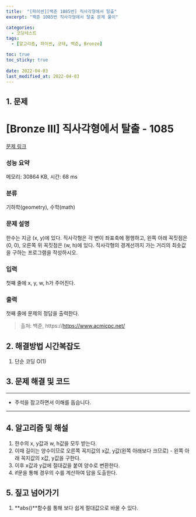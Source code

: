 ```yaml
---
title:  "[파이썬][백준 1085번] 직사각형에서 탈출"
excerpt: "백준 1085번 직사각형에서 탈출 문제 풀이"

categories:
  - 코딩테스트
tags:
  - [알고리즘, 파이썬, 코테, 백준, Bronze]

toc: true
toc_sticky: true
 
date: 2022-04-03
last_modified_at: 2022-04-03
---
```



## 1. 문제

# [Bronze III] 직사각형에서 탈출 - 1085 

[문제 링크](https://www.acmicpc.net/problem/1085) 

### 성능 요약

메모리: 30864 KB, 시간: 68 ms

### 분류

기하학(geometry), 수학(math)

### 문제 설명

<p>한수는 지금 (x, y)에 있다. 직사각형은 각 변이 좌표축에 평행하고, 왼쪽 아래 꼭짓점은 (0, 0), 오른쪽 위 꼭짓점은 (w, h)에 있다. 직사각형의 경계선까지 가는 거리의 최솟값을 구하는 프로그램을 작성하시오.</p>

### 입력 

 <p>첫째 줄에 x, y, w, h가 주어진다.</p>

### 출력 

 <p>첫째 줄에 문제의 정답을 출력한다.</p>



> 출처: 백준, https://https://www.acmicpc.net/

## 2. 해결방법 시간복잡도
1. 단순 코딩 O(1)


## 3. 문제 해결 및 코드
--- 

<script src="https://gist.github.com/cmblir/ec14e4a43cd44c94d6238e6617df2e9d.js"></script>

- 주석을 참고하면서 이해를 돕습니다.
---

## 4. 알고리즘 및 해설

1. 한수의 x, y값과 w, h값을 모두 받는다.
2. 이때 길이는 양수이므로 오른쪽 꼭지값의 x값, y값(왼쪽 아래보다 크므로) - 왼쪽 아래 꼭지값의 x값, y값을 구한다.
3. 이후 x값과 y값에 절대값을 붙여 양수로 변환한다.
4. if문을 통해 경우의 수를 계산하여 답을 도출한다.


## 5. 짚고 넘어가기

1. **abs()**함수를 통해 보다 쉽게 절대값으로 바꿀 수 있다.